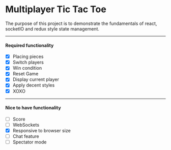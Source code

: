 # Multiplayer Tic Tac Toe
The purpose of this project is to demonstrate the fundamentals of react, socketIO and redux style state management.

---
#### Required functionality

* [x] Placing pieces
* [x] Switch players
* [x] Win condition
* [x] Reset Game
* [x] Display current player
* [x] Apply decent styles
* [x] XOXO
---
#### Nice to have functionality
* [ ] Score
* [ ] WebSockets
* [x] Responsive to browser size
* [ ] Chat feature
* [ ] Spectator mode
